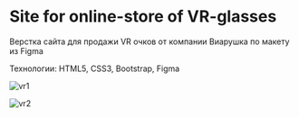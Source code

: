 # Site for online-store of VR-glasses

Верстка сайта для продажи VR очков от компании Виарушка по макету из Figma

Технологии: HTML5, CSS3, Bootstrap, Figma

![vr1](https://user-images.githubusercontent.com/77633382/139416675-9f77be1a-6483-4954-b555-684710452b26.png)

![vr2](https://user-images.githubusercontent.com/77633382/139416676-b405efa9-d5a9-4f9e-b5e1-00ef9a020f65.png)
